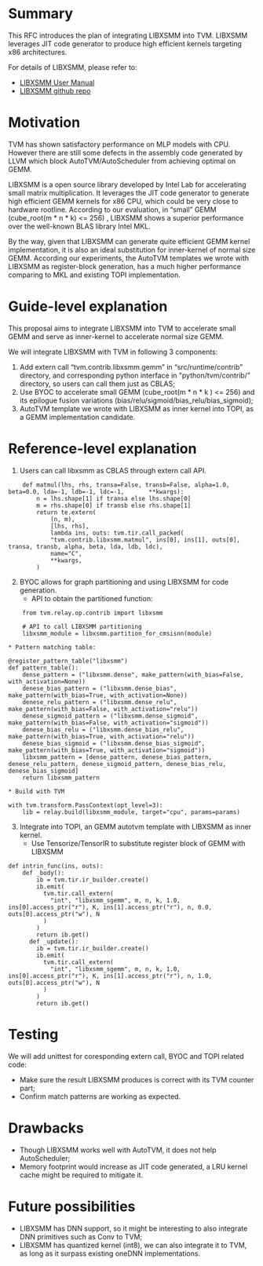 # Summary
This RFC introduces the plan of integrating LIBXSMM into TVM. LIBXSMM leverages JIT code generator to produce high efficient kernels targeting x86 architectures. 

For details of LIBXSMM, please refer to:
* [LIBXSMM User Manual](https://libxsmm.readthedocs.io/en/latest/)
* [LIBXSMM github repo](https://github.com/hfp/libxsmm)

# Motivation
TVM has shown satisfactory performance on MLP models with CPU. However there are still some defects in the assembly code generated by LLVM which block AutoTVM/AutoScheduler from achieving optimal on GEMM.

LIBXSMM is a open source library developed by Intel Lab for accelerating small matrix multiplication. It leverages the JIT code generator to generate high efficient GEMM kernels for x86 CPU, which could be very close to hardware rootline. According to our evaluation, in “small” GEMM (cube_root(m * n * k) <= 256) , LIBXSMM shows a superior performance over the well-known BLAS library Intel MKL. 

By the way, given that LIBXSMM can generate quite efficient GEMM kernel implementation, it is also an ideal substitution for inner-kernel of normal size GEMM. According our experiments, the AutoTVM templates we wrote with LIBXSMM as register-block generation, has a much higher performance comparing to MKL and existing TOPI implementation.

# Guide-level explanation
This proposal aims to integrate LIBXSMM into TVM to accelerate small GEMM and serve as inner-kernel to accelerate normal size GEMM.

We will integrate LIBXSMM with TVM in following 3 components:
1. Add extern call “tvm.contrib.libxsmm.gemm” in “src/runtime/contrib” directory, and corresponding python interface in "python/tvm/contrib/" directory, so users can call them just as CBLAS; 
2. Use BYOC to accelerate small GEMM (cube_root(m * n * k ) <= 256) and its epilogue fusion variations (bias/relu/sigmoid/bias_relu/bias_sigmoid);
3. AutoTVM template we wrote with LIBXSMM as inner kernel into TOPI, as a GEMM implementation candidate.

# Reference-level explanation
1. Users can call libxsmm as CBLAS through extern call API.
```
	def matmul(lhs, rhs, transa=False, transb=False, alpha=1.0, beta=0.0, lda=-1, ldb=-1, ldc=-1, 		**kwargs):
  		n = lhs.shape[1] if transa else lhs.shape[0]
  		m = rhs.shape[0] if transb else rhs.shape[1]
  		return te.extern(
    		(n, m),
    		[lhs, rhs],
    		lambda ins, outs: tvm.tir.call_packed(
      		"tvm.contrib.libxsmm.matmul", ins[0], ins[1], outs[0], transa, transb, alpha, beta, lda, ldb, ldc),
    		name="C",
    		**kwargs,
  		)
```
2. BYOC allows for graph partitioning and using LIBXSMM for code generation.
	* API to obtain the partitioned function:
```
	from tvm.relay.op.contrib import libxsmm

	# API to call LIBXSMM partitioning
    libxsmm_module = libxsmm.partition_for_cmsisnn(module) 
```
	* Pattern matching table: 
```
@register_pattern_table("libxsmm")
def pattern_table():
    dense_pattern = ("libxsmm.dense", make_pattern(with_bias=False, with_activation=None))
    denese_bias_pattern = ("libxsmm.dense_bias", make_pattern(with_bias=True, with_activation=None))
    denese_relu_pattern = ("libxsmm.dense_relu", make_pattern(with_bias=False, with_activation="relu"))
    denese_sigmoid_pattern = ("libxsmm.dense_sigmoid", make_pattern(with_bias=False, with_activation="sigmoid"))
    denese_bias_relu = ("libxsmm.dense_bias_relu", make_pattern(with_bias=True, with_activation="relu"))
    denese_bias_sigmoid = ("libxsmm.dense_bias_sigmoid", make_pattern(with_bias=True, with_activation="sigmoid"))
    libxsmm_pattern = [dense_pattern, denese_bias_pattern, denese_relu_pattern, denese_sigmoid_pattern, denese_bias_relu, denese_bias_sigmoid]
    return libxsmm_pattern
```
	* Build with TVM
```
with tvm.transform.PassContext(opt_level=3):
	lib = relay.build(libxsmm_module, target="cpu", params=params)
```
3. Integrate into TOPI, an GEMM autotvm template with LIBXSMM as inner kernel.
	* Use Tensorize/TensorIR to substitute register block of GEMM with LIBXSMM
```
def intrin_func(ins, outs):
	def _body():
        ib = tvm.tir.ir_builder.create()
        ib.emit(
          tvm.tir.call_extern(
            "int", "libxsmm_sgemm", m, n, k, 1.0, ins[0].access_ptr("r"), K, ins[1].access_ptr("r"), n, 0.0, outs[0].access_ptr("w"), N
          )
        )
        return ib.get()
      def _update():
        ib = tvm.tir.ir_builder.create()
        ib.emit(
          tvm.tir.call_extern(
            "int", "libxsmm_sgemm", m, n, k, 1.0, ins[0].access_ptr("r"), K, ins[1].access_ptr("r"), n, 1.0, outs[0].access_ptr("w"), N
          )
        )
        return ib.get()
```

# Testing
We will add unittest for coresponding extern call, BYOC and TOPI related code:
* Make sure the result LIBXSMM produces is correct with its TVM counter part;
* Confirm match patterns are working as expected.

# Drawbacks
* Though LIBXSMM works well with AutoTVM, it does not help AutoScheduler;
* Memory footprint would increase as JIT code generated, a LRU kernel cache might be required to mitigate it. 

# Future possibilities
* LIBXSMM has DNN support, so it might be interesting to also integrate DNN primitives such as Conv to TVM;
* LIBXSMM has quantized kernel (int8), we can also integrate it to TVM, as long as it surpass existing oneDNN implementations.
